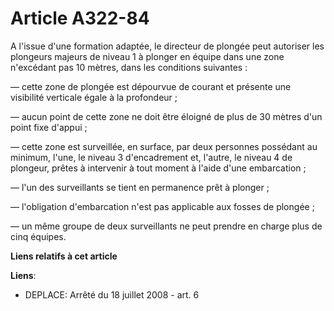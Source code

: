 # Article A322-84

A l'issue d'une formation adaptée, le directeur de plongée peut autoriser les plongeurs majeurs de niveau 1 à plonger en
équipe dans une zone n'excédant pas 10 mètres, dans les conditions suivantes :

― cette zone de plongée est dépourvue de courant et présente une visibilité verticale égale à la profondeur ;

― aucun point de cette zone ne doit être éloigné de plus de 30 mètres d'un point fixe d'appui ;

― cette zone est surveillée, en surface, par deux personnes possédant au minimum, l'une, le niveau 3 d'encadrement et,
l'autre, le niveau 4 de plongeur, prêtes à intervenir à tout moment à l'aide d'une embarcation ;

― l'un des surveillants se tient en permanence prêt à plonger ;

― l'obligation d'embarcation n'est pas applicable aux fosses de plongée ;

― un même groupe de deux surveillants ne peut prendre en charge plus de cinq équipes.

**Liens relatifs à cet article**

**Liens**:

  - DEPLACE: Arrêté du 18 juillet 2008 - art. 6
